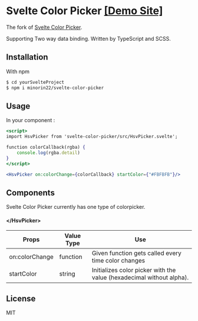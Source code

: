 # Svelte Color Picker [\[Demo Site\]](https://minorin22.github.io/svelte-color-picker/)
The fork of [Svelte Color Picker](https://github.com/efeskucuk/svelte-color-picker).

Supporting Two way data binding. Written by TypeScript and SCSS.

## Installation

With npm
```sh
$ cd yourSvelteProject
$ npm i minorin22/svelte-color-picker
```

## Usage
In your component :
```jsx
<script>
import HsvPicker from 'svelte-color-picker/src/HsvPicker.svelte';

function colorCallback(rgba) {
	console.log(rgba.detail)
}
</script>

<HsvPicker on:colorChange={colorCallback} startColor={"#FBFBFB"}/>
```


## Components

Svelte Color Picker currently has one type of colorpicker.

#### \</HsvPicker>
| Props | Value Type | Use |
| ------ | ------ | ------ |
| on:colorChange | function | Given function gets called every time color changes |
| startColor | string | Initializes color picker with the value (hexadecimal without alpha). |

License
----

MIT
